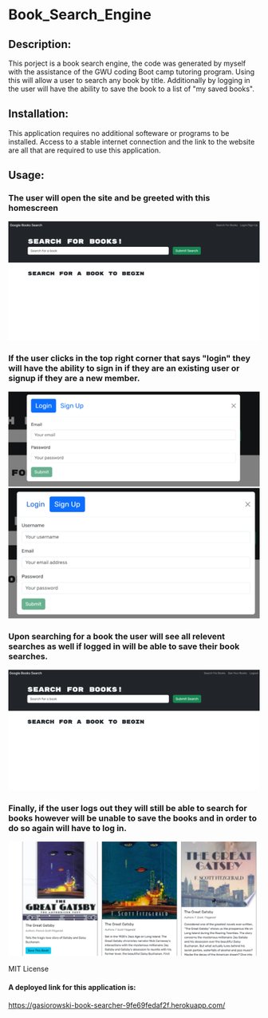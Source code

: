 # Book_Search_Engine

## Description:
This porject is a book search engine, the code was generated by myself with the assistance of the GWU coding Boot camp tutoring program. Using this will allow a user to search any book by title. Additionally by logging in the user will have the ability to save the book to a list of "my saved books".

## Installation:
This application requires no additional softeware or programs to be installed. Access to a stable internet connection and the link to the website are all that are required to use this application.

## Usage: 
### The user will open the site and be greeted with this homescreen
![](./Assets/rmeimgs/bse1.png)

### If the user clicks in the top right corner that says "login" they will have the ability to sign in if they are an existing user or signup if they are a new member.
![](./Assets/rmeimgs/bse2.png)
![](./Assets/rmeimgs/bse5.png)

### Upon searching for a book the user will see all relevent searches as well if logged in will be able to save their book searches.
![](./Assets/rmeimgs/bse3.png)

### Finally, if the user logs out they will still be able to search for books however will be unable to save the books and in order to do so again will have to log in.
![](./Assets/rmeimgs/bse4.png)

MIT License


#### A deployed link for this application is:
https://gasiorowski-book-searcher-9fe69fedaf2f.herokuapp.com/

